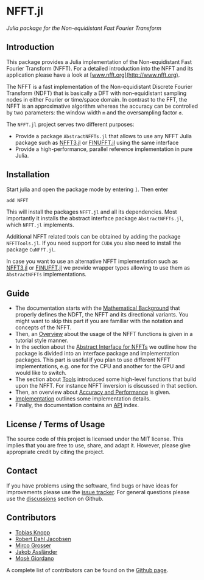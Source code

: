 # NFFT.jl

*Julia package for the Non-equidistant Fast Fourier Transform*

## Introduction

This package provides a Julia implementation of the Non-equidistant Fast Fourier Transform (NFFT).
For a detailed introduction into the NFFT and its application please have a look at [www.nfft.org](http://www.nfft.org).

The NFFT is a fast implementation of the Non-equidistant Discrete Fourier Transform (NDFT) that is
basically a DFT with non-equidistant sampling nodes in either Fourier or time/space domain.
In contrast to the FFT, the NFFT is an approximative algorithm whereas the accuracy can be controlled
by two parameters: the window width `m` and the oversampling factor `σ`.

The `NFFT.jl` project serves two different purposes:
* Provide a package `AbstractNFFTs.jl` that allows to use any NFFT Julia package such as [NFFT3.jl](https://github.com/NFFT/NFFT3.jl) or [FINUFFT.jl](https://github.com/ludvigak/FINUFFT.jl) using the same interface
* Provide a high-performance, parallel reference implementation in pure Julia.

## Installation

Start julia and open the package mode by entering `]`. Then enter
```julia
add NFFT
```
This will install the packages `NFFT.jl` and all its dependencies. Most importantly it installs the abstract interface package `AbstractNFFTs.jl`, which `NFFT.jl` implements.

Additional NFFT related tools can be obtained by adding the package `NFFTTools.jl`. If you need support for `CUDA` you also need to install the package `CuNFFT.jl`.

In case you want to use an alternative NFFT implementation such as [NFFT3.jl](https://github.com/NFFT/NFFT3.jl) or [FINUFFT.jl](https://github.com/ludvigak/FINUFFT.jl) we provide wrapper types allowing to use them as `AbstractNFFTs` implementations.

## Guide

* The documentation starts with the [Mathematical Background](@ref) that properly defines the NDFT, the NFFT and its directional variants. You might want to skip this part if you are familiar with the notation and concepts of the NFFT. 
* Then, an [Overview](@ref) about the usage of the NFFT functions is given in a tutorial style manner.  
* In the section about the [Abstract Interface for NFFTs](@ref) we outline how the package is divided into an interface package and implementation packages. This part is useful if you plan to use different NFFT implementations, e.g. one for the CPU and another for the GPU and would like to switch.
* The section about [Tools](@ref) introduced some high-level functions that build upon the NFFT. For instance NFFT inversion is discussed in that section.
* Then, an overview about [Accuracy and Performance](@ref) is given.
* [Implementation](@ref) outlines some implementation details.
* Finally, the documentation contains an [API](@ref) index.



## License / Terms of Usage

The source code of this project is licensed under the MIT license. This implies that
you are free to use, share, and adapt it. However, please give appropriate credit
by citing the project.

## Contact

If you have problems using the software, find bugs or have ideas for improvements please use
the [issue tracker](https://github.com/JuliaMath/NFFT.jl/issues). For general questions please use
the [discussions](https://github.com/JuliaMath/NFFT.jl/discussions) section on Github.

## Contributors

* [Tobias Knopp](https://www.tuhh.de/ibi/people/tobias-knopp-head-of-institute.html)
* [Robert Dahl Jacobsen](https://github.com/robertdj)
* [Mirco Grosser](https://github.com/migrosser)
* [Jakob Assländer](https://med.nyu.edu/faculty/jakob-asslaender)
* [Mosè Giordano](https://github.com/giordano)

A complete list of contributors can be found on the [Github page](https://github.com/JuliaMath/NFFT.jl/graphs/contributors).